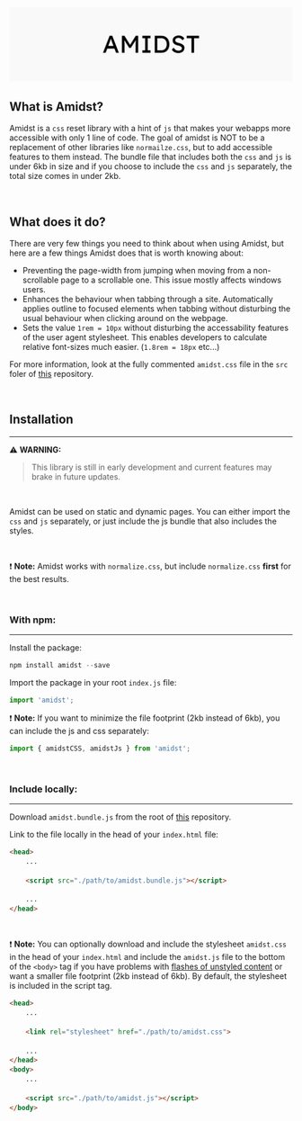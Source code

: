 <img src="./banner.jpg">

## What is Amidst?

Amidst is a `css` reset library with a hint of `js` that makes your webapps more accessible with only 1 line of code. The goal of amidst is NOT to be a replacement of other libraries like `normailze.css`, but to add accessible features to them instead. The bundle file that includes both the `css` and `js` is under 6kb in size and if you choose to include the `css` and `js` separately, the total size comes in under 2kb.

<br>

## What does it do?

There are very few things you need to think about when using Amidst, but here are a few things Amidst does that is worth knowing about:

- Preventing the page-width from jumping when moving from a non-scrollable page to a scrollable one. This issue mostly affects windows users.
- Enhances the behaviour when tabbing through a site. Automatically applies outline to focused elements when tabbing without disturbing the usual behaviour when clicking around on the webpage.
- Sets the value `1rem = 10px` without disturbing the accessability features of the user agent stylesheet. This enables developers to calculate relative font-sizes much easier. (`1.8rem = 18px` etc...)

For more information, look at the fully commented `amidst.css` file in the `src` foler of [this](https://github.com/matssom/amidst.git) repository.

<br>

## Installation
<hr>

:warning: **WARNING:**
> This library is still in early development and current features may brake in future updates.

<br>

Amidst can be used on static and dynamic pages. You can either import the `css` and `js` separately, or just include the js bundle that also includes the styles.

<br>

:exclamation: **Note:**
Amidst works with `normalize.css`, but include `normalize.css` **first** for the best results.

<br>

### With npm:
<hr>

Install the package:

```js
npm install amidst --save
```

Import the package in your root `index.js` file:

```js 
import 'amidst';
```

:exclamation: **Note:**
If you want to minimize the file footprint (2kb instead of 6kb), you can include the js and css separately:

```js
import { amidstCSS, amidstJs } from 'amidst';
```

<br>

### Include locally:
<hr>

Download `amidst.bundle.js` from the root of [this](https://github.com/matssom/amidst.git) repository.

Link to the file locally in the head of your `index.html` file:

```html
<head>
    ...

    <script src="./path/to/amidst.bundle.js"></script>
    
    ...
</head>
```

<br>

:exclamation: **Note:**
You can optionally download and include the stylesheet `amidst.css` in the head of your `index.html` and include the `amidst.js` file to the bottom of the `<body>` tag if you have problems with [flashes of unstyled content](https://en.wikipedia.org/wiki/Flash_of_unstyled_content) or want a smaller file footprint (2kb instead of 6kb). By default, the stylesheet is included in the script tag.

```html
<head>
    ...
    
    <link rel="stylesheet" href="./path/to/amidst.css">
    
    ...
</head>
<body>
    ...

    <script src="./path/to/amidst.js"></script>
</body>
```
